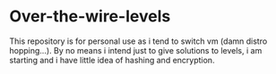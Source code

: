 # Over-the-wire-levels

This repository is for personal use as i tend to switch vm (damn distro hopping...). By no means i intend just to give solutions to levels, i am starting and i have little idea of hashing and encryption.
